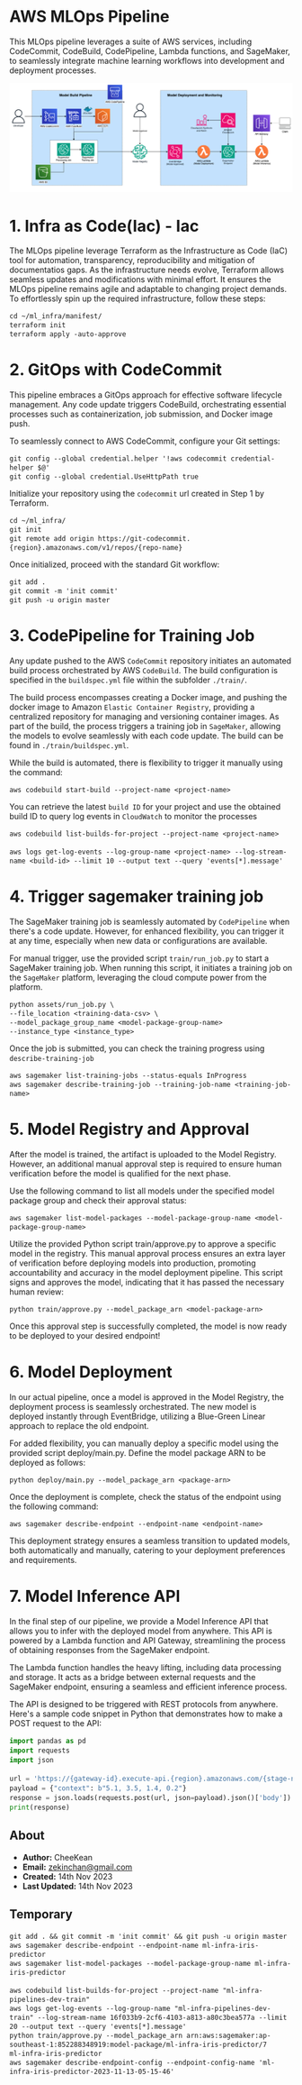 # AWS MLOps Pipeline
This MLOps pipeline leverages a suite of AWS services, including CodeCommit, CodeBuild, CodePipeline, Lambda functions, and SageMaker, to seamlessly integrate machine learning workflows into development and deployment processes.

![Pipelien Architecture](assets/img1.png)

# 1. Infra as Code(Iac) - Iac
The MLOps pipeline leverage Terraform as the Infrastructure as Code (IaC) tool for automation, transparency, reproducibility and mitigation of documentatios gaps. As the infrastructure needs evolve, Terraform allows seamless updates and modifications with minimal effort. It ensures the MLOps pipeline remains agile and adaptable to changing project demands. To effortlessly spin up the required infrastructure, follow these steps:
```
cd ~/ml_infra/manifest/
terraform init
terraform apply -auto-approve
```

# 2. GitOps with CodeCommit
This pipeline embraces a GitOps approach for effective software lifecycle management. Any code update triggers CodeBuild, orchestrating essential processes such as containerization, job submission, and Docker image push.

To seamlessly connect to AWS CodeCommit, configure your Git settings:
```
git config --global credential.helper '!aws codecommit credential-helper $@'
git config --global credential.UseHttpPath true
```

Initialize your repository using the `codecommit` url created in Step 1 by Terraform.
```
cd ~/ml_infra/
git init
git remote add origin https://git-codecommit.{region}.amazonaws.com/v1/repos/{repo-name}
```

Once initialized, proceed with the standard Git workflow:
```
git add . 
git commit -m 'init commit' 
git push -u origin master
```

# 3. CodePipeline for Training Job
Any update pushed to the AWS `CodeCommit` repository initiates an automated build process orchestrated by AWS `CodeBuild`. The build configuration is specified in the `buildspec.yml` file within the subfolder `./train/`.

The build process encompasses creating a Docker image, and pushing the docker image to Amazon `Elastic Container Registry`, providing a centralized repository for managing and versioning container images. As part of the build, the process triggers a training job in `SageMaker`, allowing the models to evolve seamlessly with each code update. The build can be found in `./train/buildspec.yml`.

While the build is automated, there is flexibility to trigger it manually using the command:
```
aws codebuild start-build --project-name <project-name>
```

You can retrieve the latest `build ID` for your project and use the obtained build ID to query log events in `CloudWatch` to monitor the processes
```
aws codebuild list-builds-for-project --project-name <project-name>

aws logs get-log-events --log-group-name <project-name> --log-stream-name <build-id> --limit 10 --output text --query 'events[*].message'
```

# 4. Trigger sagemaker training job
The SageMaker training job is seamlessly automated by `CodePipeline` when there's a code update. However, for enhanced flexibility, you can trigger it at any time, especially when new data or configurations are available. 

For manual trigger, use the provided script `train/run_job.py` to start a SageMaker training job. When running this script, it initiates a training job on the `SageMaker` platform, leveraging the cloud compute power from the platform.
```
python assets/run_job.py \
--file_location <training-data-csv> \
--model_package_group_name <model-package-group-name>
--instance_type <instance_type>
```

Once the job is submitted, you can check the training progress using `describe-training-job`
```
aws sagemaker list-training-jobs --status-equals InProgress
aws sagemaker describe-training-job --training-job-name <training-job-name>
```

# 5. Model Registry and Approval
After the model is trained, the artifact is uploaded to the Model Registry. However, an additional manual approval step is required to ensure human verification before the model is qualified for the next phase.

Use the following command to list all models under the specified model package group and check their approval status:
```
aws sagemaker list-model-packages --model-package-group-name <model-package-group-name>
```

Utilize the provided Python script train/approve.py to approve a specific model in the registry. This manual approval process ensures an extra layer of verification before deploying models into production, promoting accountability and accuracy in the model deployment pipeline. This script signs and approves the model, indicating that it has passed the necessary human review:
```
python train/approve.py --model_package_arn <model-package-arn>
```
Once this approval step is successfully completed, the model is now ready to be deployed to your desired endpoint!

# 6. Model Deployment
In our actual pipeline, once a model is approved in the Model Registry, the deployment process is seamlessly orchestrated. The new model is deployed instantly through EventBridge, utilizing a Blue-Green Linear approach to replace the old endpoint.

For added flexibility, you can manually deploy a specific model using the provided script deploy/main.py. Define the model package ARN to be deployed as follows:
```
python deploy/main.py --model_package_arn <package-arn>
```

Once the deployment is complete, check the status of the endpoint using the following command:
```
aws sagemaker describe-endpoint --endpoint-name <endpoint-name>
```
This deployment strategy ensures a seamless transition to updated models, both automatically and manually, catering to your deployment preferences and requirements.


# 7. Model Inference API
In the final step of our pipeline, we provide a Model Inference API that allows you to infer with the deployed model from anywhere. This API is powered by a Lambda function and API Gateway, streamlining the process of obtaining responses from the SageMaker endpoint.

The Lambda function handles the heavy lifting, including data processing and storage. It acts as a bridge between external requests and the SageMaker endpoint, ensuring a seamless and efficient inference process.

The API is designed to be triggered with REST protocols from anywhere. Here's a sample code snippet in Python that demonstrates how to make a POST request to the API:
```python
import pandas as pd
import requests
import json

url = 'https://{gateway-id}.execute-api.{region}.amazonaws.com/{stage-name}/{api-name}'
payload = {"context": b"5.1, 3.5, 1.4, 0.2"}
response = json.loads(requests.post(url, json=payload).json()['body'])
print(response)
```

## About
- **Author:** CheeKean
- **Email:** zekinchan@gmail.com
- **Created:** 14th Nov 2023
- **Last Updated:** 14th Nov 2023

## Temporary
```
git add . && git commit -m 'init commit' && git push -u origin master
aws sagemaker describe-endpoint --endpoint-name ml-infra-iris-predictor
aws sagemaker list-model-packages --model-package-group-name ml-infra-iris-predictor

aws codebuild list-builds-for-project --project-name "ml-infra-pipelines-dev-train" 
aws logs get-log-events --log-group-name "ml-infra-pipelines-dev-train" --log-stream-name 16f033b9-2cf6-4103-a813-a80c3bea577a --limit 20 --output text --query 'events[*].message'
python train/approve.py --model_package_arn arn:aws:sagemaker:ap-southeast-1:852288348919:model-package/ml-infra-iris-predictor/7
ml-infra-iris-predictor
aws sagemaker describe-endpoint-config --endpoint-config-name 'ml-infra-iris-predictor-2023-11-13-05-15-46'
```
